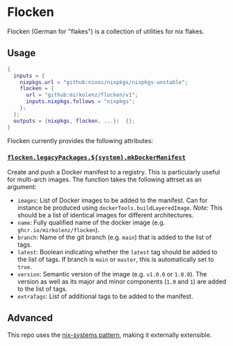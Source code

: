 # Flocken

Flocken (German for "flakes") is a collection of utilities for nix flakes.

## Usage

```nix
{
  inputs = {
    nixpkgs.url = "github:nixos/nixpkgs/nixpkgs-unstable";
    flocken = {
      url = "github:mirkolenz/flocken/v1";
      inputs.nixpkgs.follows = "nixpkgs";
    };
  };
  outputs = {nixpkgs, flocken, ...}:  {};
}
```

Flocken currently provides the following attributes:

### [`flocken.legacyPackages.${system}.mkDockerManifest`](./src/docker-manifest.nix)

Create and push a Docker manifest to a registry.
This is particularly useful for multi-arch images.
The function takes the following attrset as an argument:

- `images`: List of Docker images to be added to the manifest. Can for instance be produced using `dockerTools.buildLayeredImage`. _Note:_ This should be a list of identical images for different architectures.
- `name`: Fully qualified name of the docker image (e.g. `ghcr.io/mirkolenz/flocken`).
- `branch`: Name of the git branch (e.g. `main`) that is added to the list of tags.
- `latest`: Boolean indicating whether the `latest` tag should be added to the list of tags. If branch is `main` or `master`, this is automatically set to `true`.
- `version`: Semantic version of the image (e.g. `v1.0.0` or `1.0.0`). The version as well as its major and minor components (`1.0` and `1`) are added to the list of tags.
- `extraTags`: List of additional tags to be added to the manifest.

## Advanced

This repo uses the [nix-systems pattern](https://github.com/nix-systems/nix-systems), making it externally extensible.
